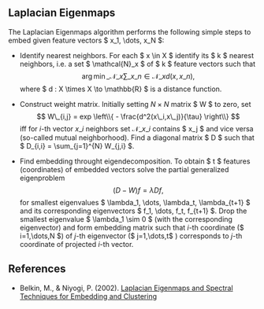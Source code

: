 Laplacian Eigenmaps
-------------------

The Laplacian Eigenmaps algorithm performs the following simple steps 
to embed given feature vectors $ x\_1, \dots, x\_N $:

* Identify nearest neighbors. For each $ x \in X $ identify its $ k $ nearest neighbors, 
  i.e. a set $ \mathcal{N}\_x $ of $ k $ feature vectors such that
  $$ \arg\min\_{\mathcal{N}\_x} \sum\_{x\_n \in \mathcal{N}\_x} d(x,x\_n), $$
  where $ d : X \times X \to \mathbb{R} $ is a distance function.

* Construct weight matrix. Initially setting $N\times N$ matrix $ W $ to zero, set
  $$ W\_{i,j} = exp \left\\{ - \frac{d^2(x\_i,x\_j)}{\tau} \right\\} $$
  iff for $i$-th vector $x\_i$ neighbors set $\mathcal{N}\_{x\_i}$ contains $ x\_j $ and 
  vice versa (so-called mutual neighborhood). Find a diagonal matrix $ D $ such that 
  $ D\_{i,i} = \sum\_{j=1}^{N} W\_{j,i} $.

* Find embedding throught eigendecomposition. To obtain $ t $ features (coordinates) of embedded 
  vectors solve the partial generalized eigenproblem 
  $$ (D-W) f = \lambda D f, $$
  for smallest eigenvalues $ \lambda\_1, \dots, \lambda\_t, \lambda\_{t+1} $ and its corresponding 
  eigenvectors $ f\_1, \dots, f\_t, f\_{t+1} $. Drop the smallest eigenvalue
  $ \lambda\_1 \sim 0 $ (with the corresponding eigenvector) and form embedding 
  matrix such that $i$-th coordinate ($ i=1,\dots,N $) of $j$-th eigenvector 
  ($ j=1,\dots,t$ ) corresponds to $j$-th coordinate of projected $i$-th vector.

References
----------

* Belkin, M., & Niyogi, P. (2002). 
  [Laplacian Eigenmaps and Spectral Techniques for Embedding and Clustering](http://citeseerx.ist.psu.edu/viewdoc/download?doi=10.1.1.19.9400&rep=rep1&type=pdf)

